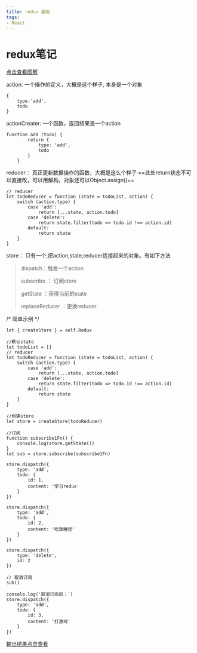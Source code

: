 ```yaml
---
title: redux 基础
tags: 
- React
---
```

# redux笔记
[点击查看图解](https://images2017.cnblogs.com/blog/1097840/201708/1097840-20170802140748615-1446659032.png)
<p>action: 一个操作的定义，大概是这个样子, 本身是一个对象</p>

```
{
    type:'add',
    todo 
}
```
actionCreater: 一个函数，返回结果是一个action


```
function add (todo) {
        return {
            type: 'add',
            todo
        }
    }
```
<!--more-->

reducer： 真正更新数据操作的函数，大概是这么个样子
==此处return状态不可以直接改，可以用解构，对象还可以Object.assign()==

```
// reducer
let todoReducer = function (state = todoList, action) {
    switch (action.type) {
        case 'add':
            return [...state, action.todo]
        case 'delete':
            return state.filter(todo => todo.id !== action.id)
        default:
            return state
    }
}
```

store： 只有一个,把action,state,reducer连接起来的对象。有如下方法

> dispatch：触发一个action
> 
> subscribe ： 订阅store
> 
> getState ：获得当前的state
> 
> replaceReducer ：更换reducer
 
/* 简单示例 */

```
let { createStore } = self.Redux
 
//默认state
let todoList = []
// reducer
let todoReducer = function (state = todoList, action) {
    switch (action.type) {
        case 'add':
            return [...state, action.todo]
        case 'delete':
            return state.filter(todo => todo.id !== action.id)
        default:
            return state
    }
}
 
//创建store
let store = createStore(todoReducer)
 
//订阅
function subscribe1Fn() {
    console.log(store.getState())
}
let sub = store.subscribe(subscribe1Fn)
 
store.dispatch({
    type: 'add',
    todo: {
        id: 1,
        content: '学习redux'
    }
})
 
store.dispatch({
    type: 'add',
    todo: {
        id: 2,
        content: '吃饭睡觉'
    }
})
 
store.dispatch({
    type: 'delete',
    id: 2
})
 
// 取消订阅
sub()
 
console.log('取消订阅后：')
store.dispatch({
    type: 'add',
    todo: {
        id: 3,
        content: '打游戏'
    }
})
```
[输出结果点击查看](https://images2017.cnblogs.com/blog/1097840/201708/1097840-20170802142828193-478843503.png)


